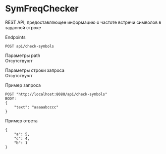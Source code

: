 # SymFreqChecker
REST API, предоставляющее информацию о частоте встречи символов в заданной строке  

Endpoints  
```
POST api/check-symbols  
```
Параметры path  
Отсутствуют  

Параметры строки запроса  
Отсутствуют  

Пример запроса  
```
POST "http://localhost:8080/api/check-symbols"
BODY:  
{  
    "text": "aaaaabcccc"  
}  
```
Пример ответа 
```
{  
    "a": 5,  
    "c": 4,  
    "b": 1  
}  
```

